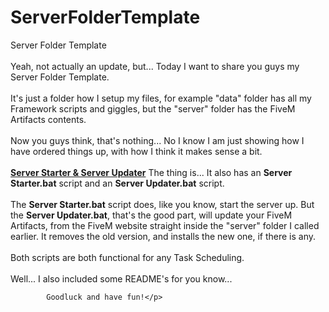 # ServerFolderTemplate

<p>Server Folder Template
            <br><br>
            Yeah, not actually an update, but...
            Today I want to share you guys my Server Folder Template.
            <br><br>
            It's just a folder how I setup my files, for example "data" folder has all my Framework scripts and giggles, but the "server" folder has the FiveM Artifacts contents.
            <br><br>
            Now you guys think, that's nothing...
            No I know I am just showing how I have ordered things up, with how I think it makes sense a bit.
            <br><br>
            <b><u>Server Starter & Server Updater</u></b>
            The thing is... It also has an <b>Server Starter.bat</b> script and an <b>Server Updater.bat</b> script.
            <br><br>
            The <b>Server Starter.bat</b> script does, like you know, start the server up.
            But the <b>Server Updater.bat</b>, that's the good part, will update your FiveM Artifacts, from the FiveM website straight inside the "server" folder I called earlier.
            It removes the old version, and installs the new one, if there is any.
            <br><br>
            Both scripts are both functional for any Task Scheduling.
            <br><br>
            Well... I also included some README's for you know...

            Goodluck and have fun!</p>
